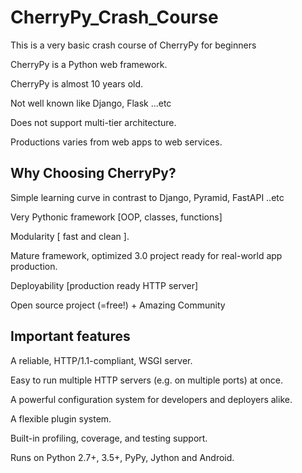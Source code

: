 # CherryPy_Crash_Course
This  is a very basic crash course of CherryPy for beginners 

CherryPy is a Python web framework.

CherryPy is almost 10 years old.

Not well known like Django, Flask ...etc

Does not support multi-tier architecture.

Productions varies from web apps to web services.

Why Choosing CherryPy?
-----------------------
Simple learning curve in contrast to Django, Pyramid, FastAPI ..etc

Very Pythonic framework [OOP, classes, functions]

Modularity [ fast and clean ].

Mature framework, optimized 3.0 project ready for real-world app production.

Deployability [production ready HTTP server]

Open source project (=free!) + Amazing Community

Important features
-------------------
A reliable, HTTP/1.1-compliant, WSGI server.

Easy to run multiple HTTP servers (e.g. on multiple ports) at once.

A powerful configuration system for developers and deployers alike.

A flexible plugin system.

Built-in profiling, coverage, and testing support.

Runs on Python 2.7+, 3.5+, PyPy, Jython and Android.

